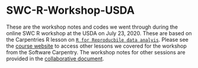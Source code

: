# SWC-R-Workshop-USDA

These are the workshop notes and codes we went through during the online SWC R workshop at the USDA on July 23, 2020. These are based on the Carpentries R lesson on [`R for Reproducbile data analyis`](https://swcarpentry.github.io/r-novice-gapminder/). Please see the [course website](https://nairps.github.io/2020-07-22-usda-online/) to access other lessons we covered for the workshop from the Software Carpentry. The workshop notes for other sessions are provided in the [collaborative document](https://pad.carpentries.org/2020-07-22-usda-online).
